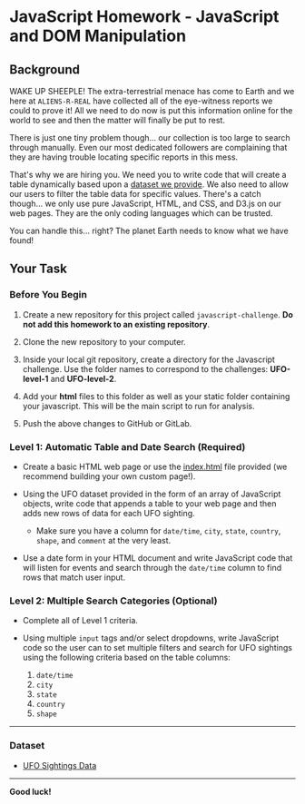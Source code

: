 # JavaScript Homework - JavaScript and DOM Manipulation

## Background

WAKE UP SHEEPLE! The extra-terrestrial menace has come to Earth and we here at `ALIENS-R-REAL` have collected all of the eye-witness reports we could to prove it! All we need to do now is put this information online for the world to see and then the matter will finally be put to rest.

There is just one tiny problem though... our collection is too large to search through manually. Even our most dedicated followers are complaining that they are having trouble locating specific reports in this mess.

That's why we are hiring you. We need you to write code that will create a table dynamically based upon a [dataset we provide](StarterCode/static/js/data.js). We also need to allow our users to filter the table data for specific values. There's a catch though... we only use pure JavaScript, HTML, and CSS, and D3.js on our web pages. They are the only coding languages which can be trusted.

You can handle this... right? The planet Earth needs to know what we have found!

## Your Task

### Before You Begin

1. Create a new repository for this project called `javascript-challenge`. **Do not add this homework to an existing repository**.

2. Clone the new repository to your computer.

3. Inside your local git repository, create a directory for the Javascript challenge. Use the folder names to correspond to the challenges: **UFO-level-1** and **UFO-level-2**.

4. Add your **html** files to this folder as well as your static folder containing your javascript. This will be the main script to run for analysis.

5. Push the above changes to GitHub or GitLab.

### Level 1: Automatic Table and Date Search (Required)

* Create a basic HTML web page or use the [index.html](StarterCode/index.html) file provided (we recommend building your own custom page!).

* Using the UFO dataset provided in the form of an array of JavaScript objects, write code that appends a table to your web page and then adds new rows of data for each UFO sighting.

  * Make sure you have a column for `date/time`, `city`, `state`, `country`, `shape`, and `comment` at the very least.

* Use a date form in your HTML document and write JavaScript code that will listen for events and search through the `date/time` column to find rows that match user input.

### Level 2: Multiple Search Categories (Optional)

* Complete all of Level 1 criteria.

* Using multiple `input` tags and/or select dropdowns, write JavaScript code so the user can to set multiple filters and search for UFO sightings using the following criteria based on the table columns:

  1. `date/time`
  2. `city`
  3. `state`
  4. `country`
  5. `shape`

- - -

### Dataset

* [UFO Sightings Data](StarterCode/static/js/data.js)

- - -

**Good luck!**

